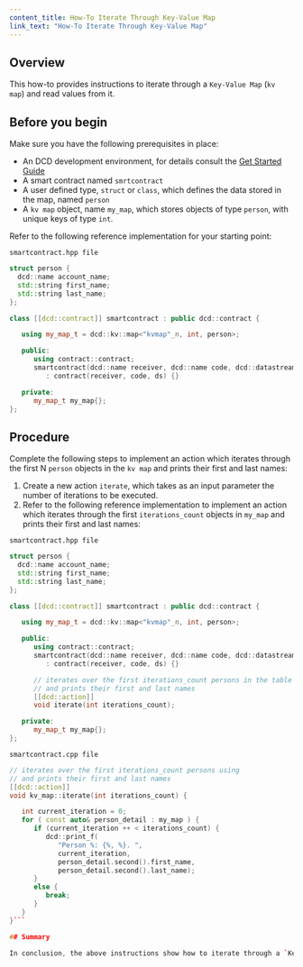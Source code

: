 ```yaml
---
content_title: How-To Iterate Through Key-Value Map
link_text: "How-To Iterate Through Key-Value Map"
---
```


## Overview

This how-to provides instructions to iterate through a `Key-Value Map` (`kv map`) and read values from it.

## Before you begin

Make sure you have the following prerequisites in place:

* An DCD development environment, for details consult the [Get Started Guide](https://developers.dcd.io/welcome/latest/getting-started-guide/index)
* A smart contract named `smrtcontract`
* A user defined type, `struct` or `class`, which defines the data stored in the map, named `person`
* A `kv map` object, name `my_map`, which stores objects of type `person`, with unique keys of type `int`.

Refer to the following reference implementation for your starting point:

`smartcontract.hpp file`

```cpp
struct person {
  dcd::name account_name;
  std::string first_name;
  std::string last_name;
};

class [[dcd::contract]] smartcontract : public dcd::contract {

   using my_map_t = dcd::kv::map<"kvmap"_n, int, person>;

   public:
      using contract::contract;
      smartcontract(dcd::name receiver, dcd::name code, dcd::datastream<const char*> ds)
         : contract(receiver, code, ds) {}

   private:
      my_map_t my_map{};
};
```

## Procedure

Complete the following steps to implement an action which iterates through the first N `person` objects in the `kv map` and prints their first and last names:

1. Create a new action `iterate`, which takes as an input parameter the number of iterations to be executed.
2. Refer to the following reference implementation to implement an action which iterates through the first `iterations_count` objects in `my_map` and prints their first and last names:

`smartcontract.hpp file`

```cpp
struct person {
  dcd::name account_name;
  std::string first_name;
  std::string last_name;
};

class [[dcd::contract]] smartcontract : public dcd::contract {

   using my_map_t = dcd::kv::map<"kvmap"_n, int, person>;

   public:
      using contract::contract;
      smartcontract(dcd::name receiver, dcd::name code, dcd::datastream<const char*> ds)
         : contract(receiver, code, ds) {}

      // iterates over the first iterations_count persons in the table
      // and prints their first and last names
      [[dcd::action]]
      void iterate(int iterations_count);

   private:
      my_map_t my_map{};
};
```

`smartcontract.cpp file`

```cpp
// iterates over the first iterations_count persons using
// and prints their first and last names
[[dcd::action]]
void kv_map::iterate(int iterations_count) {

   int current_iteration = 0;
   for ( const auto& person_detail : my_map ) {
      if (current_iteration ++ < iterations_count) {
         dcd::print_f(
            "Person %: {%, %}. ",
            current_iteration,
            person_detail.second().first_name,
            person_detail.second().last_name);
      }
      else {
         break;
      }
   }
}```

## Summary

In conclusion, the above instructions show how to iterate through a `Key-Value Map` (`kv map`) and read values from it.